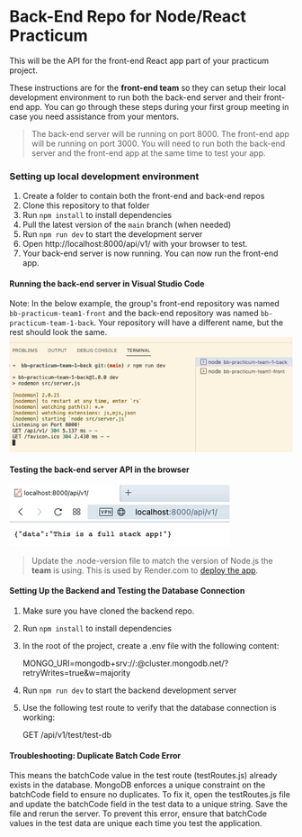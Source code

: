 # Back-End Repo for Node/React Practicum

This will be the API for the front-end React app part of your practicum project.

These instructions are for the **front-end team** so they can setup their local development environment to run 
both the back-end server and their front-end app. You can go through these steps during your first group meeting 
in case you need assistance from your mentors.

>The back-end server will be running on port 8000. The front-end app will be running on port 3000. You will need to run both the back-end server and the front-end app at the same time to test your app.

### Setting up local development environment

1. Create a folder to contain both the front-end and back-end repos 
2. Clone this repository to that folder
3. Run `npm install` to install dependencies
4. Pull the latest version of the `main` branch (when needed)
5. Run `npm run dev` to start the development server
6. Open http://localhost:8000/api/v1/ with your browser to test.
7. Your back-end server is now running. You can now run the front-end app.

#### Running the back-end server in Visual Studio Code

Note: In the below example, the group's front-end repository was named `bb-practicum-team1-front` and the back-end repository was named `bb-practicum-team-1-back`. Your repository will have a different name, but the rest should look the same.
![vsc running](images/back-end-running-vsc.png)

#### Testing the back-end server API in the browser

![browser server](images/back-end-running-browser.png)

>Update the .node-version file to match the version of Node.js the **team** is using. This is used by Render.com to [deploy the app](https://render.com/docs/node-version).


#### Setting Up the Backend and Testing the Database Connection

1. Make sure you have cloned the backend repo.
2. Run `npm install` to install dependencies
3. In the root of the project, create a .env file with the following content:

    MONGO_URI=mongodb+srv://<username>:<password>@cluster.mongodb.net/<database>?retryWrites=true&w=majority

4. Run `npm run dev` to start the backend development server
5. Use the following test route to verify that the database connection is working:
        
    GET /api/v1/test/test-db

#### Troubleshooting: Duplicate Batch Code Error
This means the batchCode value in the test route (testRoutes.js) already exists in the database. MongoDB enforces a unique constraint on the batchCode field to ensure no duplicates.
To fix it, open the testRoutes.js file and update the batchCode field in the test data to a unique string.
Save the file and rerun the server. To prevent this error, ensure that batchCode values in the test data are unique each time you test the application.


